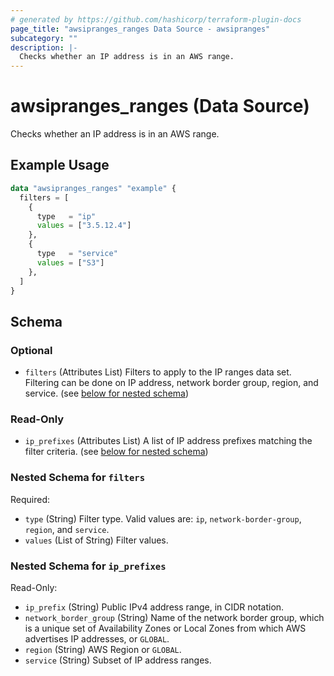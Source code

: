 ```yaml
---
# generated by https://github.com/hashicorp/terraform-plugin-docs
page_title: "awsipranges_ranges Data Source - awsipranges"
subcategory: ""
description: |-
  Checks whether an IP address is in an AWS range.
---
```


# awsipranges_ranges (Data Source)

Checks whether an IP address is in an AWS range.

## Example Usage

```terraform
data "awsipranges_ranges" "example" {
  filters = [
    {
      type   = "ip"
      values = ["3.5.12.4"]
    },
    {
      type   = "service"
      values = ["S3"]
    },
  ]
}
```

<!-- schema generated by tfplugindocs -->
## Schema

### Optional

- `filters` (Attributes List) Filters to apply to the IP ranges data set. Filtering can be done on IP address, network border group, region, and service. (see [below for nested schema](#nestedatt--filters))

### Read-Only

- `ip_prefixes` (Attributes List) A list of IP address prefixes matching the filter criteria. (see [below for nested schema](#nestedatt--ip_prefixes))

<a id="nestedatt--filters"></a>
### Nested Schema for `filters`

Required:

- `type` (String) Filter type. Valid values are: `ip`, `network-border-group`, `region`, and `service`.
- `values` (List of String) Filter values.


<a id="nestedatt--ip_prefixes"></a>
### Nested Schema for `ip_prefixes`

Read-Only:

- `ip_prefix` (String) Public IPv4 address range, in CIDR notation.
- `network_border_group` (String) Name of the network border group, which is a unique set of Availability Zones or Local Zones from which AWS advertises IP addresses, or `GLOBAL`.
- `region` (String) AWS Region or `GLOBAL`.
- `service` (String) Subset of IP address ranges.

